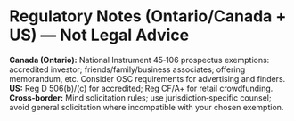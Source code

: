 # Regulatory Notes (Ontario/Canada + US) — Not Legal Advice

**Canada (Ontario):** National Instrument 45‑106 prospectus exemptions: accredited investor; friends/family/business associates; offering memorandum, etc. Consider OSC requirements for advertising and finders.  
**US:** Reg D 506(b)/(c) for accredited; Reg CF/A+ for retail crowdfunding.  
**Cross‑border:** Mind solicitation rules; use jurisdiction‑specific counsel; avoid general solicitation where incompatible with your chosen exemption.
